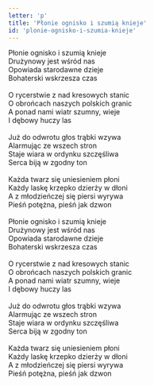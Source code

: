 ```yaml
---
letter: 'p'
title: 'Płonie ognisko i szumią knieje'
id: 'plonie-ognisko-i-szumia-knieje'
---
```


Płonie ognisko i szumią knieje<br/>
Drużynowy jest wśród nas<br/>
Opowiada starodawne dzieje<br/>
Bohaterski wskrzesza czas<br/>
<br/>
O rycerstwie z nad kresowych stanic<br/>
O obrońcach naszych polskich granic<br/>
A ponad nami wiatr szumny, wieje<br/>
I dębowy huczy las<br/>
<br/>
Już do odwrotu głos trąbki wzywa<br/>
Alarmując ze wszech stron<br/>
Staje wiara w ordynku szczęśliwa<br/>
Serca biją w zgodny ton<br/>
<br/>
Każda twarz się uniesieniem płoni<br/>
Każdy laskę krzepko dzierży w dłoni<br/>
A z młodzieńczej się piersi wyrywa<br/>
Pieśń potężna, pieśń jak dzwon<br/>
<br/>
Płonie ognisko i szumią knieje<br/>
Drużynowy jest wśród nas<br/>
Opowiada starodawne dzieje<br/>
Bohaterski wskrzesza czas<br/>
<br/>
O rycerstwie z nad kresowych stanic<br/>
O obrońcach naszych polskich granic<br/>
A ponad nami wiatr szumny, wieje<br/>
I dębowy huczy las<br/>
<br/>
Już do odwrotu głos trąbki wzywa<br/>
Alarmując ze wszech stron<br/>
Staje wiara w ordynku szczęśliwa<br/>
Serca biją w zgodny ton<br/>
<br/>
Każda twarz się uniesieniem płoni<br/>
Każdy laskę krzepko dzierży w dłoni<br/>
A z młodzieńczej się piersi wyrywa<br/>
Pieśń potężna, pieśń jak dzwon